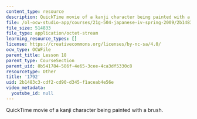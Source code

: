 ```yaml
---
content_type: resource
description: QuickTime movie of a kanji character being painted with a brush.
file: /ol-ocw-studio-app/courses/21g-504-japanese-iv-spring-2009/2b1483c3cdf2cd90d345f1aceab4e56e_1792.mov
file_size: 514833
file_type: application/octet-stream
learning_resource_types: []
license: https://creativecommons.org/licenses/by-nc-sa/4.0/
ocw_type: OCWFile
parent_title: Lesson 18
parent_type: CourseSection
parent_uid: 8b541784-586f-4e65-3cee-4ca3df5330c8
resourcetype: Other
title: '1792'
uid: 2b1483c3-cdf2-cd90-d345-f1aceab4e56e
video_metadata:
  youtube_id: null
---
```

QuickTime movie of a kanji character being painted with a brush.